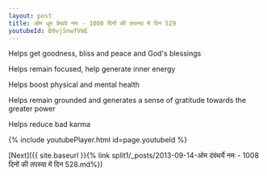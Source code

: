 ```yaml
---
layout: post
title: ओम धूम केथवे नमः - 1008 दिनों की तपस्या में दिन 529
youtubeId: B9vjSnwfVmE
---
```

 
 
Helps get goodness, bliss and peace and God's blessings
 
Helps remain focused, help generate inner energy 
 
Helps boost physical and mental health 
 
Helps remain grounded and generates a sense of gratitude towards the greater power 
 
Helps reduce bad karma
 
 
 
 


{% include youtubePlayer.html id=page.youtubeId %}
 
[Next]({{ site.baseurl }}{% link  split1/_posts/2013-09-14-ओम दंवंथर्ये नमः - 1008 दिनों की तपस्या में दिन 528.md%})
 
